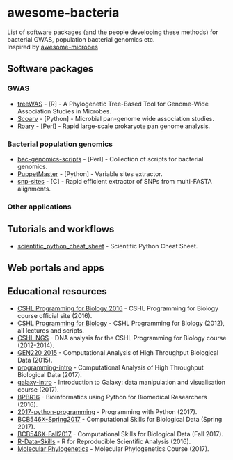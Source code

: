 # awesome-bacteria

List of software packages (and the people developing these methods) for bacterial GWAS, population bacterial genomics etc.
<br /> 
Inspired by [awesome-microbes](https://github.com/stevetsa/awesome-microbes/blob/master/README.md)
<br />

## Software packages

### GWAS

- [treeWAS](https://github.com/caitiecollins/treeWAS) - [R] - A Phylogenetic Tree-Based Tool for Genome-Wide Association Studies in Microbes.
- [Scoary](https://github.com/AdmiralenOla/Scoary) - [Python] - Microbial pan-genome wide association studies.
- [Roary](https://github.com/sanger-pathogens/Roary) - [Perl] - Rapid large-scale prokaryote pan genome analysis.

### Bacterial population genomics

- [bac-genomics-scripts](https://github.com/aleimba/bac-genomics-scripts) - [Perl] - Collection of scripts for bacterial genomics.
- [PuppetMaster](https://github.com/AdmiralenOla/PuppetMaster) - [Python] - Variable sites extractor.
- [snp-sites](https://github.com/sanger-pathogens/snp-sites) - [C] - Rapid efficient extractor of SNPs from multi-FASTA alignments.

### Other applications

## Tutorials and workflows
- [scientific_python_cheat_sheet](https://github.com/IPGP/scientific_python_cheat_sheet) - Scientific Python Cheat Sheet.

## Web portals and apps

## Educational resources
- [CSHL Programming for Biology 2016](http://programmingforbiology.org) - CSHL Programming for Biology course official site (2016).
- [CSHL Programming for Biology](https://github.com/srobb1/PFB2012) - CSHL Programming for Biology (2012), all lectures and scripts.
- [CSHL NGS](https://github.com/hyphaltip/CSHL_NGSNGS) - DNA analysis for the CSHL Programming for Biology course (2012-2014).
- [GEN220 2015](https://github.com/hyphaltip/GEN220_2015) - Computational Analysis of High Throughput Biological Data (2015).
- [programming-intro](https://github.com/biodataprog/programming-intro) - Computational Analysis of High Throughput Biological Data (2017).
- [galaxy-intro](https://github.com/galaxycam/galaxy-intro) - Introduction to Galaxy: data manipulation and visualisation course (2017).
- [BPBR16](https://github.com/Pfern/BPBR16-Bioinformatics-using-Python-for-Biomedical-Researchers) - Bioinformatics using Python for Biomedical Researchers (2016).
- [2017-python-programming](https://github.com/EEOB-BioData/2017-python-programming) - Programming with Python (2017).
- [BCB546X-Spring2017](https://github.com/EEOB-BioData/BCB546X-Spring2017) - Computational Skills for Biological Data (Spring 2017).
- [BCB546X-Fall2017](https://github.com/EEOB-BioData/BCB546X-Fall2017) - Computational Skills for Biological Data (Fall 2017).
- [R-Data-Skills](https://github.com/EEOB-BioData/R-Data-Skills) - R for Reproducible Scientific Analysis (2016).
- [Molecular Phylogenetics](https://sites.google.com/site/eeob563/) - Molecular Phylogenetics Course (2017).
